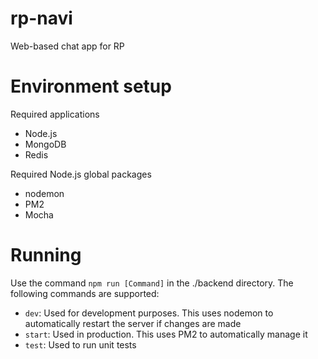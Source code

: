 # rp-navi

Web-based chat app for RP

# Environment setup

Required applications

-   Node.js
-   MongoDB
-   Redis

Required Node.js global packages

-   nodemon
-   PM2
-   Mocha

# Running

Use the command `npm run [Command]` in the ./backend directory. The following commands are supported:

-   `dev`: Used for development purposes. This uses nodemon to automatically restart the server if changes are made
-   `start`: Used in production. This uses PM2 to automatically manage it
-   `test`: Used to run unit tests
